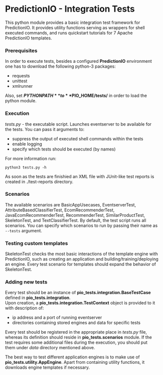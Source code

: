 <!--
Licensed to the Apache Software Foundation (ASF) under one or more
contributor license agreements.  See the NOTICE file distributed with
this work for additional information regarding copyright ownership.
The ASF licenses this file to You under the Apache License, Version 2.0
(the "License"); you may not use this file except in compliance with
the License.  You may obtain a copy of the License at

    http://www.apache.org/licenses/LICENSE-2.0

Unless required by applicable law or agreed to in writing, software
distributed under the License is distributed on an "AS IS" BASIS,
WITHOUT WARRANTIES OR CONDITIONS OF ANY KIND, either express or implied.
See the License for the specific language governing permissions and
limitations under the License.
-->

# PredictionIO - Integration Tests

This python module provides a basic integration test framework for PredictionIO.
It provides utility functions serving as wrappers for shell executed commands,
and runs quickstart tutorials for 7 Apache PredictionIO templates.

### Prerequisites
In order to execute tests, besides a configured **PredictionIO** environment one
has to download the following python-3 packages:
* requests
* unittest
* xmlrunner

Also, set **$PYTHONPATH** to **$PIO_HOME/tests/** in order to load the python module.

### Execution
*tests.py* - the executable script. Launches eventserver to be available for the tests.
You can pass it arguments to:
* suppress the output of executed shell commands within the tests
* enable logging
* specify which tests should be executed (by names)

For more information run:
```shell
python3 tests.py -h
```

As soon as the tests are finishied an XML file with JUnit-like test reports is created in ./test-reports directory.

### Scenarios
The available scenarios are BasicAppUsecases, EventserverTest, AttributeBasedClassifierTest, EcomRecommenderTest, JavaEcomRecommenderTest, RecommenderTest, SimilarProductTest, SkeletonTest, and TextClassifierTest. By default, the test script runs all scenarios. You can specify which scenarios to run by passing their name as ```--tests``` argument.

### Testing custom templates
SkeletonTest checks the most basic interactions of the template engine with PredictionIO, such as creating an application and building/training/deploying an engine. Every test scenario for templates should expand the behavior of SkeletonTest.

### Adding new tests
Every test should be an instance of **pio_tests.integration.BaseTestCase** defined in **pio_tests.integration**.  
Upon creation, a **pio_tests.integration.TestContext**  object is provided to it with description of:
* ip address and a port of running eventserver
* directories containing stored engines and data for specific tests

Every test should be registered in the appropriate place in *tests.py* file, whereas
its definition should reside in **pio_tests.scenarios** module. If the test requires some additional files
during the execution, you should put them under *data* directory mentioned above.

The best way to test different application engines is to make use of **pio_tests.utility.AppEngine**.
Apart from containing utility functions, it downloads engine templates if necessary.
